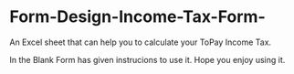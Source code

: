 # Form-Design-Income-Tax-Form-
An Excel sheet that can help you to calculate your ToPay Income Tax.

In the Blank Form has given instrucions to use it. Hope you enjoy using it.
